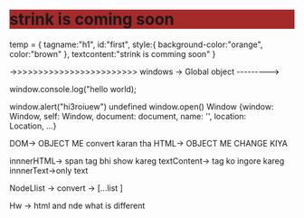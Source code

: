  <h1 style="background-color: brown ;">strink is coming soon</h1>
 temp = {
    tagname:"h1",
    id:"first",
    style:{
        background-color:"orange",
        color:"brown"
    },
    textcontent:"strink is comming soon"
 }

->>>>>>>>>>>>>>>>>>>>>>>> windows -> Global object --------->

window.console.log("hello world);

 window.alert("hi3roiuew")
undefined
window.open()
Window {window: Window, self: Window, document: document, name: '', location: Location, …}



DOM-> OBJECT ME convert karan tha 
HTML-> OBJECT ME CHANGE KIYA 



innnerHTML-> span tag bhi show kareg 
textContent-> tag ko ingore kareg 
innnerText->only text 



NodeLIist -> convert -> [...list ] 


Hw -> html and nde what is different 